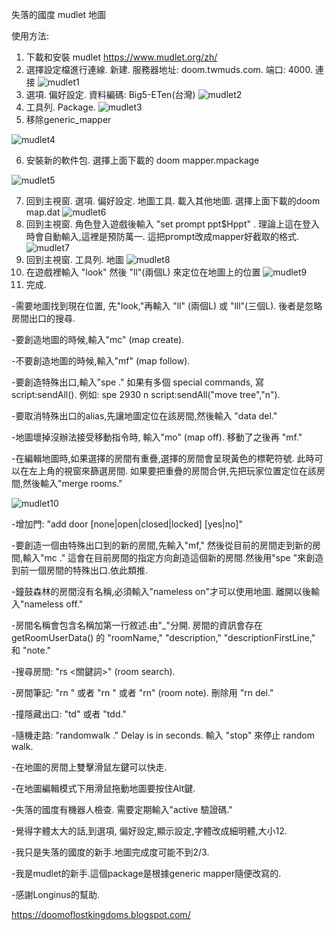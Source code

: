 失落的國度 mudlet 地圖

使用方法:
1. 下載和安裝 mudlet https://www.mudlet.org/zh/
2. 選擇設定檔進行連線. 新建. 服務器地址: doom.twmuds.com. 端口: 4000. 連接
![mudlet1](https://github.com/user-attachments/assets/46ffbe95-b37c-46a4-a83a-13231bb70bc9)
3. 選項. 偏好設定. 資料編碼: Big5-ETen(台灣)
![mudlet2](https://github.com/user-attachments/assets/f93f14f2-270c-4001-ae9f-962358c681bf)
4. 工具列. Package.
![mudlet3](https://github.com/user-attachments/assets/89998853-b1ef-4b34-a6fc-c16b88716cff)
5. 移除generic_mapper

![mudlet4](https://github.com/user-attachments/assets/32b7aa45-525a-45d8-b09a-243c33818d65)

6. 安裝新的軟件包. 選擇上面下載的 doom mapper.mpackage

![mudlet5](https://github.com/user-attachments/assets/59454ba4-a6fc-46a4-8a75-4946ec0fb8dc)

7. 回到主視窗. 選項. 偏好設定. 地圖工具. 載入其他地圖. 選擇上面下載的doom map.dat
![mudlet6](https://github.com/user-attachments/assets/b190d63b-5677-4e1b-864d-5d36f89eb42a)
8. 回到主視窗. 角色登入遊戲後輸入 "set prompt ppt$Hppt" . 理論上這在登入時會自動輸入,這裡是預防萬一. 這把prompt改成mapper好截取的格式.
![mudlet7](https://github.com/user-attachments/assets/781f5373-0195-4f82-ad0d-c2bd4de6cb3b)
9. 回到主視窗. 工具列. 地圖
![mudlet8](https://github.com/user-attachments/assets/26ba2f38-de2a-4b18-8304-87490d8dc959)
10. 在遊戲裡輸入 "look" 然後 "ll"(兩個L) 來定位在地圖上的位置
![mudlet9](https://github.com/user-attachments/assets/b00b4721-5ef7-44f9-b891-cb311c1a5932)
11. 完成.

-需要地圖找到現在位置, 先"look,"再輸入 "ll" (兩個L) 或 "lll"(三個L). 後者是忽略房間出口的搜尋.

-要創造地圖的時候,輸入"mc" (map create).

-不要創造地圖的時候,輸入"mf" (map follow).

-要創造特殊出口,輸入"spe <room id> <alias> <special command>." 如果有多個 special commands, 寫 script:sendAll(<speciall commands separated by commas>). 例如: spe 2930 n script:sendAll("move tree","n").

-要取消特殊出口的alias,先讓地圖定位在該房間,然後輸入 "data del."

-地圖壞掉沒辦法接受移動指令時, 輸入"mo" (map off). 移動了之後再 "mf."

-在編輯地圖時,如果選擇的房間有重疊,選擇的房間會呈現黃色的標靶符號. 此時可以在左上角的視窗來篩選房間. 如果要把重疊的房間合併,先把玩家位置定位在該房間,然後輸入"merge rooms."

![mudlet10](https://github.com/user-attachments/assets/5d0b9b3a-5f27-4d30-a696-131b1b40c076)

-增加門: "add door <direction> [none|open|closed|locked] [yes|no]"

-要創造一個由特殊出口到的新的房間,先輸入"mf," 然後從目前的房間走到新的房間,輸入"mc <direction>." 這會在目前房間的指定方向創造這個新的房間.然後用"spe <alias> <special command>"來創造到前一個房間的特殊出口.依此類推.

-鐘鼓森林的房間沒有名稱,必須輸入"nameless on"才可以使用地圖. 離開以後輸入"nameless off."

-房間名稱會包含名稱加第一行敘述.由"_"分開. 房間的資訊會存在getRoomUserData() 的 "roomName," "description," "descriptionFirstLine," 和 "note."

-搜尋房間: "rs <關鍵詞>" (room search).

-房間筆記: "rn <room id> <note>" 或者 "rn <note>" 或者 "rn" (room note). 刪除用 "rn del."

-撞隱藏出口: "td" 或者 "tdd."

-隨機走路: "randomwalk <delay> <stopping prompt>." Delay is in seconds. 輸入 "stop" 來停止 random walk.

-在地圖的房間上雙擊滑鼠左鍵可以快走.

-在地圖編輯模式下用滑鼠拖動地圖要按住Alt鍵.

-失落的國度有機器人檢查. 需要定期輸入"active 驗證碼."

-覺得字體太大的話,到選項, 偏好設定,顯示設定,字體改成細明體,大小12.

-我只是失落的國度的新手.地圖完成度可能不到2/3.

-我是mudlet的新手.這個package是根據generic mapper隨便改寫的.

-感謝Longinus的幫助.

https://doomoflostkingdoms.blogspot.com/
